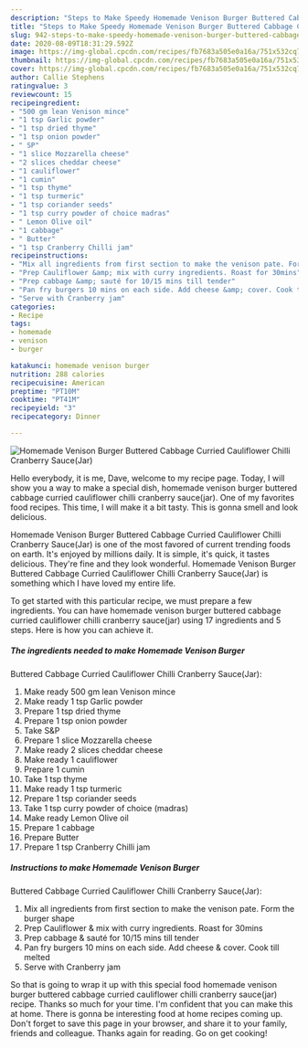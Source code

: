 ```yaml
---
description: "Steps to Make Speedy Homemade Venison Burger Buttered Cabbage Curried Cauliflower  Chilli Cranberry Sauce(Jar)"
title: "Steps to Make Speedy Homemade Venison Burger Buttered Cabbage Curried Cauliflower  Chilli Cranberry Sauce(Jar)"
slug: 942-steps-to-make-speedy-homemade-venison-burger-buttered-cabbage-curried-cauliflower-chilli-cranberry-saucejar
date: 2020-08-09T18:31:29.592Z
image: https://img-global.cpcdn.com/recipes/fb7683a505e0a16a/751x532cq70/homemade-venison-burger-buttered-cabbage-curried-cauliflower-chilli-cranberry-saucejar-recipe-main-photo.jpg
thumbnail: https://img-global.cpcdn.com/recipes/fb7683a505e0a16a/751x532cq70/homemade-venison-burger-buttered-cabbage-curried-cauliflower-chilli-cranberry-saucejar-recipe-main-photo.jpg
cover: https://img-global.cpcdn.com/recipes/fb7683a505e0a16a/751x532cq70/homemade-venison-burger-buttered-cabbage-curried-cauliflower-chilli-cranberry-saucejar-recipe-main-photo.jpg
author: Callie Stephens
ratingvalue: 3
reviewcount: 15
recipeingredient:
- "500 gm lean Venison mince"
- "1 tsp Garlic powder"
- "1 tsp dried thyme"
- "1 tsp onion powder"
- " SP"
- "1 slice Mozzarella cheese"
- "2 slices cheddar cheese"
- "1 cauliflower"
- "1 cumin"
- "1 tsp thyme"
- "1 tsp turmeric"
- "1 tsp coriander seeds"
- "1 tsp curry powder of choice madras"
- " Lemon Olive oil"
- "1 cabbage"
- " Butter"
- "1 tsp Cranberry Chilli jam"
recipeinstructions:
- "Mix all ingredients from first section to make the venison pate. Form the burger shape"
- "Prep Cauliflower &amp; mix with curry ingredients. Roast for 30mins"
- "Prep cabbage &amp; sauté for 10/15 mins till tender"
- "Pan fry burgers 10 mins on each side. Add cheese &amp; cover. Cook till melted"
- "Serve with Cranberry jam"
categories:
- Recipe
tags:
- homemade
- venison
- burger

katakunci: homemade venison burger 
nutrition: 288 calories
recipecuisine: American
preptime: "PT10M"
cooktime: "PT41M"
recipeyield: "3"
recipecategory: Dinner

---
```



![Homemade Venison Burger
Buttered Cabbage
Curried Cauliflower 
Chilli Cranberry Sauce(Jar)](https://img-global.cpcdn.com/recipes/fb7683a505e0a16a/751x532cq70/homemade-venison-burger-buttered-cabbage-curried-cauliflower-chilli-cranberry-saucejar-recipe-main-photo.jpg)

Hello everybody, it is me, Dave, welcome to my recipe page. Today, I will show you a way to make a special dish, homemade venison burger
buttered cabbage
curried cauliflower 
chilli cranberry sauce(jar). One of my favorites food recipes. This time, I will make it a bit tasty. This is gonna smell and look delicious.

Homemade Venison Burger
Buttered Cabbage
Curried Cauliflower 
Chilli Cranberry Sauce(Jar) is one of the most favored of current trending foods on earth. It's enjoyed by millions daily. It is simple, it's quick, it tastes delicious. They're fine and they look wonderful. Homemade Venison Burger
Buttered Cabbage
Curried Cauliflower 
Chilli Cranberry Sauce(Jar) is something which I have loved my entire life.




To get started with this particular recipe, we must prepare a few ingredients. You can have homemade venison burger
buttered cabbage
curried cauliflower 
chilli cranberry sauce(jar) using 17 ingredients and 5 steps. Here is how you can achieve it.

<!--inarticleads1-->

##### The ingredients needed to make Homemade Venison Burger
Buttered Cabbage
Curried Cauliflower 
Chilli Cranberry Sauce(Jar):

1. Make ready 500 gm lean Venison mince
1. Make ready 1 tsp Garlic powder
1. Prepare 1 tsp dried thyme
1. Prepare 1 tsp onion powder
1. Take  S&amp;P
1. Prepare 1 slice Mozzarella cheese
1. Make ready 2 slices cheddar cheese
1. Make ready 1 cauliflower
1. Prepare 1 cumin
1. Take 1 tsp thyme
1. Make ready 1 tsp turmeric
1. Prepare 1 tsp coriander seeds
1. Take 1 tsp curry powder of choice (madras)
1. Make ready  Lemon Olive oil
1. Prepare 1 cabbage
1. Prepare  Butter
1. Prepare 1 tsp Cranberry Chilli jam




<!--inarticleads2-->

##### Instructions to make Homemade Venison Burger
Buttered Cabbage
Curried Cauliflower 
Chilli Cranberry Sauce(Jar):

1. Mix all ingredients from first section to make the venison pate. Form the burger shape
1. Prep Cauliflower &amp; mix with curry ingredients. Roast for 30mins
1. Prep cabbage &amp; sauté for 10/15 mins till tender
1. Pan fry burgers 10 mins on each side. Add cheese &amp; cover. Cook till melted
1. Serve with Cranberry jam




So that is going to wrap it up with this special food homemade venison burger
buttered cabbage
curried cauliflower 
chilli cranberry sauce(jar) recipe. Thanks so much for your time. I'm confident that you can make this at home. There is gonna be interesting food at home recipes coming up. Don't forget to save this page in your browser, and share it to your family, friends and colleague. Thanks again for reading. Go on get cooking!
